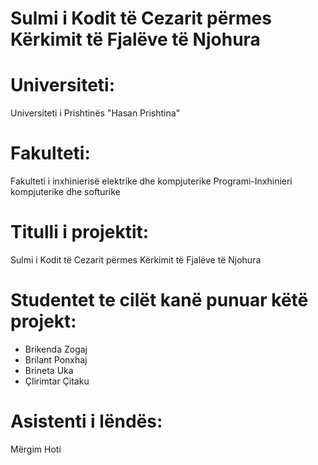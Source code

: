 # Sulmi i Kodit të Cezarit përmes Kërkimit të Fjalëve të Njohura

# Universiteti:
Universiteti i Prishtinës "Hasan Prishtina"

# Fakulteti:
Fakulteti i inxhinierisë elektrike dhe kompjuterike
Programi-Inxhinieri kompjuterike dhe softurike

# Titulli i projektit:
Sulmi i Kodit të Cezarit përmes Kërkimit të Fjalëve të Njohura

# Studentet te cilët kanë punuar këtë projekt:
- Brikenda Zogaj
- Brilant Ponxhaj
- Brineta Uka
- Çlirimtar Çitaku

# Asistenti i lëndës:
Mërgim Hoti